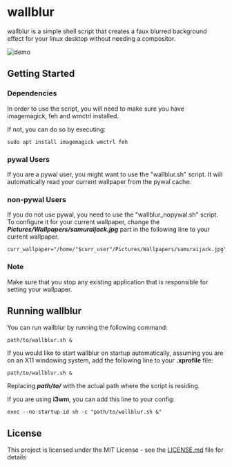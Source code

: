 # wallblur

wallblur is a simple shell script that creates a faux blurred background effect for your linux desktop without needing a compositor.

![demo](https://github.com/turing753/wallblur/blob/master/demo.gif)

## Getting Started

### Dependencies

In order to use the script, you will need to make sure you have imagemagick, feh and wmctrl installed.

If not, you can do so by executing:

```
sudo apt install imagemagick wmctrl feh
```

### pywal Users

If you are a pywal user, you might want to use the "wallblur.sh" script. It will automatically read your current wallpaper from the pywal cache.

### non-pywal Users

If you do not use pywal, you need to use the "wallblur_nopywal.sh" script. To configure it for your current wallpaper, change the ***Pictures/Wallpapers/samuraijack.jpg*** part in the following line to your current wallpaper.

```
curr_wallpaper="/home/"$curr_user"/Pictures/Wallpapers/samuraijack.jpg"
```

### Note

Make sure that you stop any existing application that is responsible for setting your wallpaper.


## Running wallblur

You can run wallblur by running the following command:

```
path/to/wallblur.sh &
```

If you would like to start wallblur on startup automatically, assuming you are on an X11 windowing system, add the following line to your **.xprofile** file:

```
path/to/wallblur.sh &
```

Replacing ***path/to/*** with the actual path where the script is residing.

If you are using **i3wm**, you can add this line to your config:

```
exec --no-startup-id sh -c "path/to/wallblur.sh &"
```


## License

This project is licensed under the MIT License - see the [LICENSE.md](LICENSE.md) file for details
